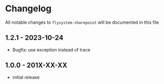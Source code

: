 # Changelog

All notable changes to `flysystem-sharepoint` will be documented in this file

## 1.2.1 - 2023-10-24

- Bugfix: use exception instead of trace

## 1.0.0 - 201X-XX-XX

- initial release
